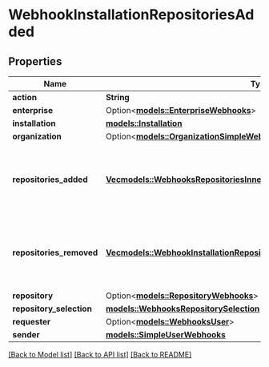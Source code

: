 # WebhookInstallationRepositoriesAdded

## Properties

Name | Type | Description | Notes
------------ | ------------- | ------------- | -------------
**action** | **String** |  | 
**enterprise** | Option<[**models::EnterpriseWebhooks**](enterprise-webhooks.md)> |  | [optional]
**installation** | [**models::Installation**](installation.md) |  | 
**organization** | Option<[**models::OrganizationSimpleWebhooks**](organization-simple-webhooks.md)> |  | [optional]
**repositories_added** | [**Vec<models::WebhooksRepositoriesInner>**](webhooks_repositories_inner.md) | An array of repository objects, which were added to the installation. | 
**repositories_removed** | [**Vec<models::WebhookInstallationRepositoriesAddedRepositoriesRemovedInner>**](webhook_installation_repositories_added_repositories_removed_inner.md) | An array of repository objects, which were removed from the installation. | 
**repository** | Option<[**models::RepositoryWebhooks**](repository-webhooks.md)> |  | [optional]
**repository_selection** | [**models::WebhooksRepositorySelection**](webhooks_repository_selection.md) |  | 
**requester** | Option<[**models::WebhooksUser**](webhooks_user.md)> |  | 
**sender** | [**models::SimpleUserWebhooks**](simple-user-webhooks.md) |  | 

[[Back to Model list]](../README.md#documentation-for-models) [[Back to API list]](../README.md#documentation-for-api-endpoints) [[Back to README]](../README.md)



